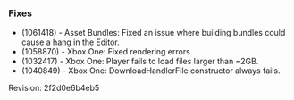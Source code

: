 ### Fixes

*   (1061418) - Asset Bundles: Fixed an issue where building bundles could cause a hang in the Editor.
*   (1058870) - Xbox One: Fixed rendering errors.
*   (1032417) - Xbox One: Player fails to load files larger than ~2GB.
*   (1040849) - Xbox One: DownloadHandlerFile constructor always fails.

Revision: 2f2d0e6b4eb5